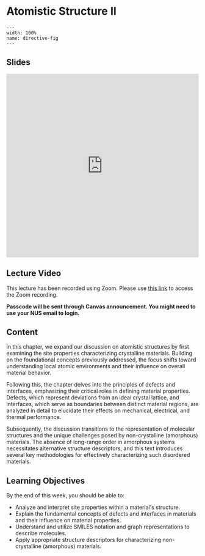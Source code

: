 # Atomistic Structure II
```{image} ../figures/atomistic_structure2_title.jpeg
---
width: 100%
name: directive-fig
---
```

## Slides
<iframe src="https://docs.google.com/presentation/d/e/2PACX-1vSucxRVFRQXWqxnWpI-JTbKwqgMkATdYlTnZI0AgfBPahmoNdtHCkoDAcHFIXRU-ihBlj5K36OXWiOw/embed?start=false&loop=false&delayms=3000" frameborder="0" width="100%" height="480" allowfullscreen="true" mozallowfullscreen="true" webkitallowfullscreen="true"></iframe>

## Lecture Video
This lecture has been recorded using Zoom. Please use [this link](https://nus-sg.zoom.us/rec/share/FkkgbOMHX1oq3Mwz2E9EbrpECfV8PoglDyeZBgyVJjYbgIrJVhE0crbdhOFSehQ.WRx7x-TXMj65g0TW) to access the Zoom recording.
 
**Passcode will be sent through Canvas announcement. You might need to use your NUS email to login.**

## Content
In this chapter, we expand our discussion on atomistic structures by first examining the site properties characterizing crystalline materials. Building on the foundational concepts previously addressed, the focus shifts toward understanding local atomic environments and their influence on overall material behavior.

Following this, the chapter delves into the principles of defects and interfaces, emphasizing their critical roles in defining material properties. Defects, which represent deviations from an ideal crystal lattice, and interfaces, which serve as boundaries between distinct material regions, are analyzed in detail to elucidate their effects on mechanical, electrical, and thermal performance.

Subsequently, the discussion transitions to the representation of molecular structures and the unique challenges posed by non-crystalline (amorphous) materials. The absence of long-range order in amorphous systems necessitates alternative structure descriptors, and this text introduces several key methodologies for effectively characterizing such disordered materials.

## Learning Objectives
By the end of this week, you should be able to:

- Analyze and interpret site properties within a material's structure.
- Explain the fundamental concepts of defects and interfaces in materials and their influence on material properties.
- Understand and utilize SMILES notation and graph representations to describe molecules.
- Apply appropriate structure descriptors for characterizing non-crystalline (amorphous) materials.
